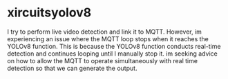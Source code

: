 # xircuitsyolov8
 
I try to perform live video detection and link it to MQTT. However, im experiencing an issue where the MQTT loop stops when it reaches the YOLOv8 function. This is because the YOLOv8 function conducts real-time detection and continues looping until I manually stop it. im seeking advice on how to allow the MQTT to operate simultaneously with real time detection so that we can generate the output.
